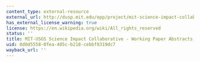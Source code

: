 ```yaml
---
content_type: external-resource
external_url: http://dusp.mit.edu/epp/project/mit-science-impact-collaborative
has_external_license_warning: true
license: https://en.wikipedia.org/wiki/All_rights_reserved
status: ''
title: MIT-USGS Science Impact Collaborative - Working Paper Abstracts
uid: 8d0d5558-0fea-405c-b218-cebbf8319dc7
wayback_url: ''
---
```

